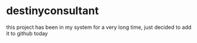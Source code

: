 # destinyconsultant
this project has been in my system for a very long time, just decided to add it to github today
